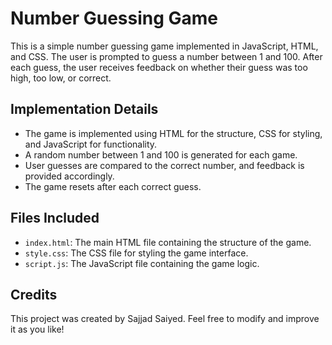 # Number Guessing Game

This is a simple number guessing game implemented in JavaScript, HTML, and CSS. The user is prompted to guess a number between 1 and 100. After each guess, the user receives feedback on whether their guess was too high, too low, or correct.

## Implementation Details
- The game is implemented using HTML for the structure, CSS for styling, and JavaScript for functionality.
- A random number between 1 and 100 is generated for each game.
- User guesses are compared to the correct number, and feedback is provided accordingly.
- The game resets after each correct guess.

## Files Included
- `index.html`: The main HTML file containing the structure of the game.
- `style.css`: The CSS file for styling the game interface.
- `script.js`: The JavaScript file containing the game logic.

## Credits
This project was created by Sajjad Saiyed. Feel free to modify and improve it as you like!
